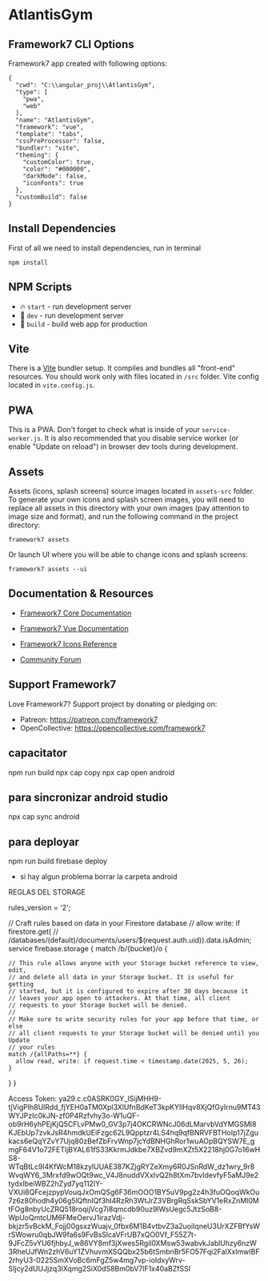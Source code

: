 # AtlantisGym

## Framework7 CLI Options

Framework7 app created with following options:

```
{
  "cwd": "C:\\angular_proj\\AtlantisGym",
  "type": [
    "pwa",
    "web"
  ],
  "name": "AtlantisGym",
  "framework": "vue",
  "template": "tabs",
  "cssPreProcessor": false,
  "bundler": "vite",
  "theming": {
    "customColor": true,
    "color": "#000000",
    "darkMode": false,
    "iconFonts": true
  },
  "customBuild": false
}
```

## Install Dependencies

First of all we need to install dependencies, run in terminal
```
npm install
```

## NPM Scripts

* 🔥 `start` - run development server
* 🔧 `dev` - run development server
* 🔧 `build` - build web app for production

## Vite

There is a [Vite](https://vitejs.dev) bundler setup. It compiles and bundles all "front-end" resources. You should work only with files located in `/src` folder. Vite config located in `vite.config.js`.

## PWA

This is a PWA. Don't forget to check what is inside of your `service-worker.js`. It is also recommended that you disable service worker (or enable "Update on reload") in browser dev tools during development.
## Assets

Assets (icons, splash screens) source images located in `assets-src` folder. To generate your own icons and splash screen images, you will need to replace all assets in this directory with your own images (pay attention to image size and format), and run the following command in the project directory:

```
framework7 assets
```

Or launch UI where you will be able to change icons and splash screens:

```
framework7 assets --ui
```



## Documentation & Resources

* [Framework7 Core Documentation](https://framework7.io/docs/)
* [Framework7 Vue Documentation](https://framework7.io/vue/)


* [Framework7 Icons Reference](https://framework7.io/icons/)
* [Community Forum](https://forum.framework7.io)

## Support Framework7

Love Framework7? Support project by donating or pledging on:
- Patreon: https://patreon.com/framework7
- OpenCollective: https://opencollective.com/framework7

## capacitator

npm run build
npx cap copy
npx cap open android
## para sincronizar android studio
npx cap sync android

## para deployar
npm run build
firebase deploy

- si hay algun problema borrar la carpeta android

REGLAS DEL STORAGE

rules_version = '2';

// Craft rules based on data in your Firestore database
// allow write: if firestore.get(
//    /databases/(default)/documents/users/$(request.auth.uid)).data.isAdmin;
service firebase.storage {
  match /b/{bucket}/o {

    // This rule allows anyone with your Storage bucket reference to view, edit,
    // and delete all data in your Storage bucket. It is useful for getting
    // started, but it is configured to expire after 30 days because it
    // leaves your app open to attackers. At that time, all client
    // requests to your Storage bucket will be denied.
    //
    // Make sure to write security rules for your app before that time, or else
    // all client requests to your Storage bucket will be denied until you Update
    // your rules
    match /{allPaths=**} {
      allow read, write: if request.time < timestamp.date(2025, 5, 26);
    }
  }
}


Access Token: ya29.c.c0ASRK0GY_lSijMHH9-tjVigPIh8UlRdd_fjYEH0aTM0Xpl3XlUfnBdKeT3kpKYIlHqv8XjQfGyIrnu9MT43WYJPzIc0kJN-zf0P4Rzfvhy3o-W1uQF-ob9rH6yhPEjKjQ5CFLvPMw0_GV3p7j4OKCRWNcJ06dLMarvbVdYMGSMI8KJEbUp7zvkJsR4hmdkUEiFzgc62L9Qpptzr4LS4hq9qfBNRVFBTHoIp17jZgukacs6eQqYZvY7Ujq80zBefZbFrvWnp7jcYdBNHGhRor1wuAOpBQYSW7E_gmgF64V1o72FETljBYAL61fS33KkrmJdkbe7XBZvd9mXZt5X2218hj0G7o16wHS8-WTqBtLc9l4KfWcM18kzylUUAE387KZjgRYZeXmy6R0JSnRdW_dz1wry_9r8WvqWY6_3Mrxfd9wOQt9wc_V4J8nuddVXxIvQ2h8tXm7bvIdevfyF5aMJ9e2tydxIbeiWBZ2hZyd7yq112IY-VXUi8QFcejzpypVouqJxOmQSg6F36mOOO1BY5uV9pg2z4h3fuOQoqWkOu7z6z80hodh4y06g5lQftnIQf3hI4RzRh3WtJrZ3VBrgRqSskSbYV1eRxZnMl0MtFOg8nbyUcZRQ518roqijVcg7i8qmcdb90uz9lWsUegc5JtzSoB8-WpUoQmtcUM6FMeOervJ1irazVdj-bkjzr5vBckM_Fojj00gsxzWuajv_0fbx6M1B4vtbvZ3a2uoiIqneU3UrXZFBfYsWrSWowru0qbJW9fa6s9FvBsSlcaVFrUB7xQO0Vf_F55Z7t-9JFcZ5vYU6fjhbyJ_w86VY8mf3jXwes5Rgil0XMsw53wabvkJablUhzy6nzW3RheUJfWn2zhV6uY1ZVhuvmXSQQbx25b6tSmbnBr5FO57Fqi2FalXxlmwIBF2rhyU3-0225SmXVoBc6mFgZ5w4mg7vp-ioIdxyWrv-SIjcy2dUUJjzq3lXqmg2SiX0dS8Bm0bV7lF1x40aBZfSSI